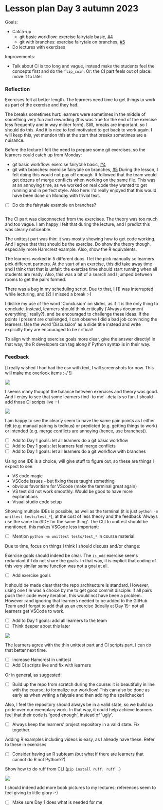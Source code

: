 # Lesson plan Day 3 autumn 2023

Goals:

 * Catch-up
   * git basic workflow: exercise fairytale basic, [#4](https://github.com/programming-formalisms/programming_formalisms_project_autumn_2023/issues/4)
   * git with branches: exercise fairytale on branches, [#5](https://github.com/programming-formalisms/programming_formalisms_project_autumn_2023/issues/5)
 * Do lectures with exercises

Improvements:

 * Talk about CI is too long and vague,
   instead make the students feel the concepts
   first and do the `flip_coin`. Or:
   the CI part feels out of place: move it to
   later

### Reflection

Exercises felt at better length. 
The learners need time to get things to work
as part of the exercise and they had.

The breaks sometimes hurt: learners were
sometimes in the middle of something very
fun and rewarding (this was true for
the end of the exercise less frequently
and in way milder form). Still, breaks are
important, so I should do this. 
And it is nice to feel motivated to get back to
work again. I will keep this, yet mention 
this at the start that breaks sometimes 
are a nuisance.


Before the lecture I felt the need to prepare
some git exercises, so the learners could
catch up from Monday:
 * git basic workflow: exercise fairytale basic, [#4](https://github.com/programming-formalisms/programming_formalisms_project_autumn_2023/issues/4)
 * git with branches: exercise fairytale on branches, [#5](https://github.com/programming-formalisms/programming_formalisms_project_autumn_2023/issues/5)
During the lesson, I felt doing this would not
pay off enough. It followed that the team would
get dozens of merge conflicts when working on
the same file. This was at an annoying time,
as we worked on real code they wanted to get
running and in perfect style. Also here:
I'd really enjoyed that this would have been done
on Monday with trivial text.

 * [ ] Do do the fairytale example on branches?
   ~~~Vote with learners~~~ Yes

The CI part was disconnected from the exercises.
The theory was too much and too vague.
I am happy I felt that during the lecture,
and I predict this was clearly noticeable.

The unittest part was thin: it was mostly
showing how to get code working. And I agree
that that should be the exercise. 
Do show the theory though, especially 
more Hamcrest example. Also, show the R
equivalents.

The learners worked in 5 different duos.
I let the pick manually so learners pick
different partners. At the start of an exercise,
this did take away time and I think that that
is unfair: the exercise time should start
running when all students are ready. Also,
this was a bit of a search and I jumped between
rooms to get the pairs formed.

There was a bug in my scheduling script.
Due to that, I (1) was interrupted while
lecturing, and (2) I missed a break :-)

I dislike my use of the word 'Conclusion'
on slides, as if it is the only
thing to conclude. Instead,
learners should think critically
('Always document everything', really?).
and be encouraged to challenge these ideas.
If the points I present are challenged,
I can observe I did a bad job convincing
the learners. Use the word 'Discussion'
as a slide title instead and write explicitly
they are encouraged to be critical!

To align with making exercise goals more
clear, give the answer directly!
In that way, the R developers can tag along
if Python syntax is in their way.

### Feedback

[I really wished I had had the csv with text,
I will screenshots for now. This will make
me overlook items :-/ !]

![](day_3_reflection_1.png)

I seems many thought the balance between
exercises and theory was good.
And I enjoy to see that some learners 
find -to me!- details so fun.
I should add those CI scripts live :-)

![](day_3_reflection_2.png)

I am happy to see the clearly seem
to have the same pain points as I either
felt (e.g. manual pairing is tedious)
or predicted (e.g. getting things to
work) or intended (e.g. merge conflicts are
annoying (hence, use branches)).

 * [ ] Add to Day 1 goals: let all learners do a git basic workflow
 * [ ] Add to Day 1 goals: let learners feel merge conflicts
 * [ ] Add to Day 1 goals: let all learners do a git workflow with branches

Using one IDE is a choice, will give stuff
to figure out, so these are things I 
expect to see:

 * VS code magic
 * VSCode issues - but fixing these taught something
 * obvious favoritism for VScode (make the terminal great again)
 * VS test did not work smoothly. Would be good to have more explanations
 * Visual studio code setup

Showing multiple IDEs is possible, as well
as the terminal (it is 
just `python -m unittest tests/test_*`), at the cost of
less theory and the feedback 'Always
use the same tool/IDE for the same thing'.
The CLI to unittest should be mentioned,
this makes VSCode less important:

 * [ ] Mention `python -m unittest tests/test_*`
   in course material

Due to time, focus on things I think I should
discuss and/or change:

Exercise goals should indeed be clear. The
`is_odd` exercise seems redundant if I do
not share the goals. In that way, it is 
explicit that coding of this very similar
same function was not a goal at all.

 * [ ] Add exercise goals

It should be made clear that the repo 
architecture is standard. However,
using one file was a choice by me to
get good commit disciple: if all pairs push
their code every iteration, this would not
have been a problem. However -and ignoring
that learners needed to be added to the
GitHub Team and I forgot to add that as an
exercise (ideally at Day 1!)- not all
learners get VSCode to work.

 * [ ] Add to Day 1 goals: add all learners to the team
 * [ ] Think deeper about this later

![](day_3_reflection_3.png)

The learners agree with the thin unittest
part and CI scripts part. I can do that
better next time.

 * [ ] Increase Hamcrest in unittest
 * [ ] Add CI scripts live and fix with learners

Or in general, as suggested:

 * [ ] Build up the repo from scratch during the
   course: it is beautifully in line with the
   course; to formalize our workflow!
   This can also be done as early as when
   writing a faiytale and then adding the
   spellchecker!

Also, I feel the repository should always be
in a valid state, so we build up pride
over our exemplary work. In that way,
it could help achieve learners feel that
their code is 'good enough', instead of 'ugly'.

 * [ ] Always keep the learners' project 
   repository in a valid state. Fix together.

Adding R examples including videos is easy,
as I already have these. Refer to these in
exercises

 * [ ] Consider having an R subteam (but what
   if there are learners that cannot do R not
   Python??)

Show how to do ruff from CLI (`pip install ruff; ruff .`)

![](day_3_reflection_4.png)

I should indeed add more book pictures to
my lectures; references seem to feel 
giving to little glory  :-)

 * [ ] Make sure Day 1 does what is needed for me
